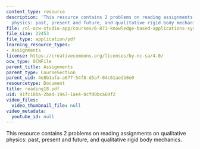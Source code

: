 ```yaml
---
content_type: resource
description: 'This resource contains 2 problems on reading assignments on qualitative
  physics: past, present and future, and qualitative rigid body mechanics.'
file: /ol-ocw-studio-app/courses/6-871-knowledge-based-applications-systems-spring-2005/91fc18ba2bad19a71ae40cfd0bca69f2_reading18.pdf
file_size: 22453
file_type: application/pdf
learning_resource_types:
- Assignments
license: https://creativecommons.org/licenses/by-nc-sa/4.0/
ocw_type: OCWFile
parent_title: Assignments
parent_type: CourseSection
parent_uid: 4e8b1afa-a677-54f8-d5a7-04c61aedb8e0
resourcetype: Document
title: reading18.pdf
uid: 91fc18ba-2bad-19a7-1ae4-0cfd0bca69f2
video_files:
  video_thumbnail_file: null
video_metadata:
  youtube_id: null
---
```

This resource contains 2 problems on reading assignments on qualitative physics: past, present and future, and qualitative rigid body mechanics.